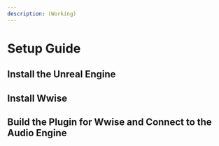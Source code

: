 ```yaml
---
description: (Working)
---
```


# Setup Guide

## Install the Unreal Engine

## Install Wwise

## Build the Plugin for Wwise and Connect to the Audio Engine



